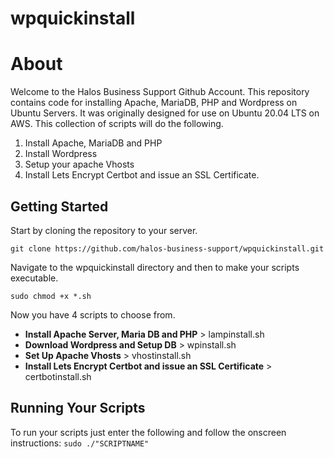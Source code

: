 # wpquickinstall

<h1>About</h1>

Welcome to the Halos Business Support Github Account. This repository contains code for
installing Apache, MariaDB, PHP and Wordpress on Ubuntu Servers. It was originally designed for 
use on Ubuntu 20.04 LTS on AWS. This collection of scripts will do the following. 

1. Install Apache, MariaDB and PHP
2. Install Wordpress
3. Setup your apache Vhosts
4. Install Lets Encrypt Certbot and issue an SSL Certificate.

<h2>Getting Started</h2>

Start by cloning the repository to your server.

`git clone https://github.com/halos-business-support/wpquickinstall.git`

Navigate to the wpquickinstall directory and then to make your scripts executable. 

`sudo chmod +x *.sh`

Now you have 4 scripts to choose from. 

- **Install Apache Server, Maria DB and PHP** > lampinstall.sh
- **Download Wordpress and Setup DB** > wpinstall.sh
- **Set Up Apache Vhosts** > vhostinstall.sh
- **Install Lets Encrypt Certbot and issue an SSL Certificate** > certbotinstall.sh

<h2>Running Your Scripts</h2>

To run your scripts just enter the following and follow the onscreen instructions: 
`sudo ./"SCRIPTNAME"`

